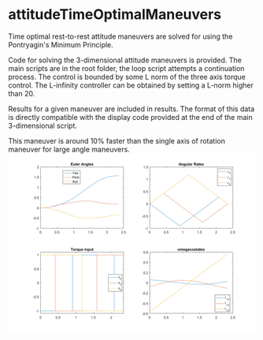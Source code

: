 # attitudeTimeOptimalManeuvers
Time optimal rest-to-rest attitude maneuvers are solved for using the Pontryagin's Minimum Principle.

Code for solving the 3-dimensional attitude maneuvers is provided. The main scripts are in the root folder, the loop script attempts a continuation process.
The control is bounded by some L norm of the three axis torque control. The L-infinity controller can be obtained by setting a L-norm higher than 20.

Results for a given maneuver are included in results. The format of this data is directly compatible with the display code provided at the end of the main 3-dimensional script.

This maneuver is around 10% faster than the single axis of rotation maneuver for large angle maneuvers.
![time-optimal maneuver](results/lInfnityManeuver.png)

